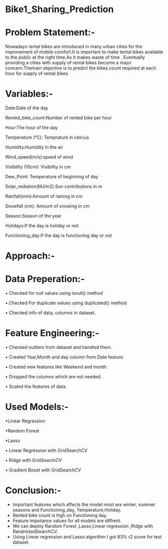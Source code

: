 # Bike1_Sharing_Prediction
# Problem Statement:-
Nowadays rental bikes are introduced in many urban cities for the improvement of mobile comfort.It is important to make tental bikes available to the public at the right time.As it makes waste of time . Eventually providing a cities with supply of rental bikes become a major concern.Themain objective is to predict the bikes count required at each hour for supply of rental bikes.
# Variables:-
Date:Date of the day

Rented_bike_count:Number of rented bike per hour

Hour:The hour of the day

Temperature (°C): Temprature in celcius

Humidity:Humidity in the air

Wind_speed(m/s):speed of wind

Visibility (10cm): Visibility in cm

Dew_Point: Temperature of beginning of day

Solar_rediation(MJ/m2):Sun contributions in m


Rainfall(mm):Amount of raining in cm

Snowfall (cm): Amount of snowing in cm

Season:Season of the year

Holidays:If the day is holiday or not

Functioning_day:If the day is functioning day or not

# Approach:-

# Data Preperation:-
• Checked for null values using isnull() method

•.Checked For duplicate values using duplicated() method

• Checked info of data, columns in dataset.
# Feature Engineering:-
• Checked outliers from dataset and handled them.

• Created Year,Month and day column from Date feature.

• Created new features like Weekend and month.

• Dropped the columns which are not needed.

• Scaled the features of data.
# Used Models:-
•Linear Regression

•Random Forest

•Lasso 

• Linear Regression with GridSearchCV

• Ridge with GridSearchCV

• Gradient Boost with GridSearchCV
# Conclusion:-
- Important features which affects the model most are winter, summer seasons and Functioning_day, Temperature,Holiday.
- Rented bike count is high on Functioning day.
- Feature impotance values for all models are diffrent.
- We can deploy Random Forest ,Lasso,Linear regression ,Ridge with RandmizedSearchCV.
- Using Linear regression and Lasso algorithm I got 83% r2 score for test dataset.










